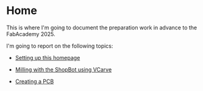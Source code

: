 # Home

This is where I'm going to document the preparation work in advance to the FabAcademy 2025. 

I'm going to report on the following topics: 

+ [Setting up this homepage](../pre-fab/homepage.md)

+ [Milling with the ShopBot using VCarve](../pre-fab/milling.md)

+ [Creating a PCB](../pre-fab/pcb.md)

